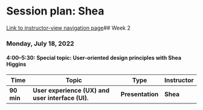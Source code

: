 # Session plan: Shea

[Link to instructor-view navigation page](daily_instructor_view.md)## Week 2

### Monday, July 18, 2022

#### 4:00–5:30: Special topic: User-oriented design principles with Shea Higgins

Time | Topic | Type | Instructor
---- | ---- | ---- | ---- 
**90 min** | **User experience (UX) and user interface (UI).** | **Presentation** | **Shea**

